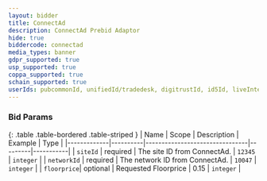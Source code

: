 ```yaml
---
layout: bidder
title: ConnectAd
description: ConnectAd Prebid Adaptor
hide: true
biddercode: connectad
media_types: banner
gdpr_supported: true
usp_supported: true
coppa_supported: true
schain_supported: true
userIds: pubcommonId, unifiedId/tradedesk, digitrustId, id5Id, liveIntent, parrable
---
```



### Bid Params

{: .table .table-bordered .table-striped }
| Name        | Scope    | Description                    | Example | Type      |
|-------------|----------|--------------------------------|---------|-----------|
| `siteId`    | required | The site ID from ConnectAd.    | `12345` | `integer` |
| `networkId` | required | The network ID from ConnectAd. | `10047` | `integer` |
| `floorprice`| optional | Requested Floorprice           | 0.15    | `integer` |
